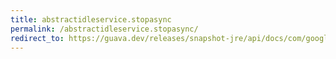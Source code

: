 ```yaml
---
title: abstractidleservice.stopasync
permalink: /abstractidleservice.stopasync/
redirect_to: https://guava.dev/releases/snapshot-jre/api/docs/com/google/common/util/concurrent/AbstractIdleService.html#stopAsync--
---
```

